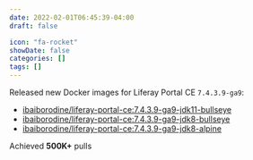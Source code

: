 ```yaml
---
date: 2022-02-01T06:45:39-04:00
draft: false

icon: "fa-rocket"
showDate: false
categories: []
tags: []
---
```


Released new Docker images for Liferay Portal CE `7.4.3.9-ga9`:
- [ibaiborodine/liferay-portal-ce:7.4.3.9-ga9-jdk11-bullseye](https://hub.docker.com/layers/ibaiborodine/liferay-portal-ce/7.4.3.9-ga9-jdk11-bullseye/images/sha256-be28ccb062052b0be2aca19ee323c8b017f4d12acfca8da8d9e63252352fb67f?context=explore)
- [ibaiborodine/liferay-portal-ce:7.4.3.9-ga9-jdk8-bullseye](https://hub.docker.com/layers/ibaiborodine/liferay-portal-ce/7.4.3.9-ga9-jdk8-bullseye/images/sha256-df62d6ae918ab3b8c11539ce404bc7a6a18d8900d39bd03d47f5d23064820fb3?context=explore)
- [ibaiborodine/liferay-portal-ce:7.4.3.9-ga9-jdk8-alpine](https://hub.docker.com/layers/ibaiborodine/liferay-portal-ce/7.4.3.9-ga9-jdk8-alpine/images/sha256-52e00057cbc8cc34b77a54180cbdf743df5d06f74b608ec86e9d76bf2f16d607?context=explore)

Achieved **500K+** pulls
